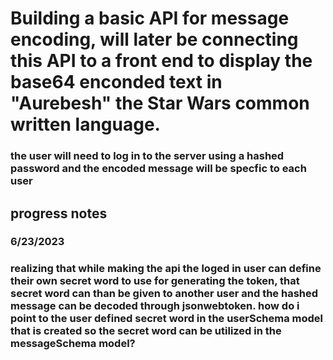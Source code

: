 # Building a basic API for message encoding, will later be connecting this API to a front end to display the base64 enconded text in "Aurebesh" the Star Wars common written language.

### the user will need to log in to the server using a hashed password and the encoded message will be specfic to each user

## progress notes
### 6/23/2023
### realizing that while making the api the loged in user can define their own secret word to use for generating the token, that secret word can than be given to another user and the hashed message can be decoded through jsonwebtoken. how do i point to the user defined secret word in the userSchema model that is created so the secret word can be utilized in the messageSchema model?